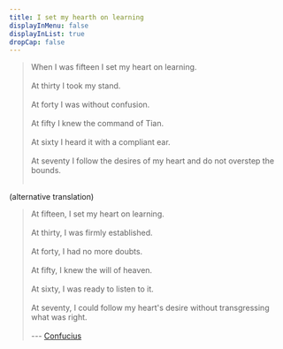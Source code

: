 ```yaml
---
title: I set my hearth on learning
displayInMenu: false
displayInList: true
dropCap: false
---
```


> When I was fifteen I set my heart on learning.  
> &nbsp;  
> At thirty I took my stand.  
> &nbsp;  
> At forty I was without confusion.  
> &nbsp;  
> At fifty I knew the command of Tian.  
> &nbsp;  
> At sixty I heard it with a compliant ear.  
> &nbsp;  
> At seventy I follow the desires of my heart and do not overstep the bounds.  
> &nbsp;  

(alternative translation)

> At fifteen, I set my heart on learning.  
> &nbsp;  
> At thirty, I was firmly established.   
> &nbsp;  
> At forty, I had no more doubts.  
> &nbsp;  
> At fifty, I knew the will of heaven.  
> &nbsp;  
> At sixty, I was ready to listen to it.  
> &nbsp;  
> At seventy, I could follow my heart's desire without transgressing what was right.  
> &nbsp;  
> --- [Confucius](https://en.wikipedia.org/wiki/Confucius)

